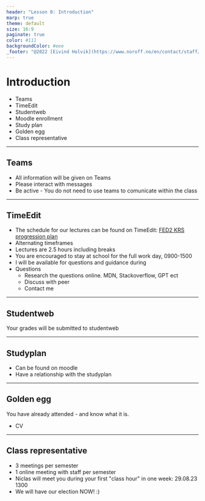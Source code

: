 ```yaml
---
header: "Lesson 0: Introduction"
marp: true
theme: default
size: 16:9
paginate: true
color: #111
backgroundColor: #eee
_footer: "@2022 [Eivind Holvik](https://www.noroff.no/en/contact/staff/53-academic) using [Marp](https://marp.app/)"
---
```


<!-- prettier-ignore -->
# Introduction

- Teams
- TimeEdit
- Studentweb
- Moodle enrollment
- Study plan
- Golden egg
- Class representative

---

<!-- prettier-ignore -->
## Teams

- All information will be given on Teams
- Please interact with messages
- Be active - You do not need to use teams to comunicate within the class

---

<!-- prettier-ignore -->
## TimeEdit

- The schedule for our lectures can be found on TimeEdit: [FED2 KRS progression plan](https://cloud.timeedit.net/noroff/web/student/ri1f7X7Q97ZZ1YQf5Q0763Y8yQY.html)
- Alternating timeframes
- Lectures are 2.5 hours including breaks
- You are encouraged to stay at school for the full work day, 0900-1500
- I will be available for questions and guidance during
- Questions
  - Research the questions online. MDN, Stackoverflow, GPT ect
  - Discuss with peer
  - Contact me

---

<!-- prettier-ignore -->
## Studentweb

Your grades will be submitted to studentweb

---

<!-- prettier-ignore -->
## Studyplan

- Can be found on moodle
- Have a relationship with the studyplan

---

<!-- prettier-ignore -->
## Golden egg

You have already attended - and know what it is.

- CV

---

<!-- prettier-ignore -->
## Class representative

- 3 meetings per semester
- 1 online meeting with staff per semester
- Niclas will meet you during your first "class hour" in one week: 29.08.23 1300
- We will have our election NOW! :)
